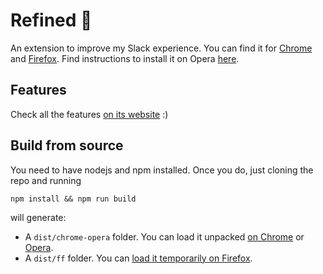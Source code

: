 # Refined :unicorn:

An extension to improve my Slack experience. You can find it for [Chrome](https://chrome.google.com/webstore/detail/refined-a-tool-for-slack/mgicdolhkaeefgmbhlohfjoafacijbfh) and [Firefox](https://addons.mozilla.org/en-US/firefox/addon/refined-a-tool-for-slack/). Find instructions to install it on Opera [here](https://refined.chat/opera).

## Features

Check all the features [on its website](https://refined.chat) :)

## Build from source

You need to have nodejs and npm installed. Once you do, just cloning the repo and running

```
npm install && npm run build
```

will generate:

* A `dist/chrome-opera` folder. You can load it unpacked [on Chrome](https://developer.chrome.com/extensions/getstarted#manifest) or [Opera](https://dev.opera.com/extensions/basics/#step-4-testing-your-extension).
* A `dist/ff` folder. You can [load it temporarily on Firefox](https://developer.mozilla.org/en-US/docs/Mozilla/Add-ons/WebExtensions/Temporary_Installation_in_Firefox).